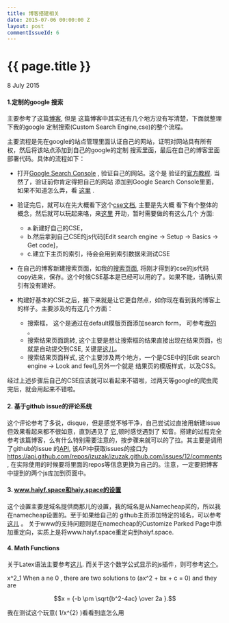 ```yaml
---
title: 博客搭建相关
date: 2015-07-06 00:00:00 Z
layout: post
commentIssueId: 6
---
```


{{ page.title }}
================

<p class="meta">8 July 2015 </p>

#### 1.定制的google 搜索

主要参考了这篇[博客](http://digitaldrummerj.me/blogging-on-github-part-7-adding-a-custom-google-search/), 但是
这篇博客中其实还有几个地方没有写清楚，下面就整理下我的google 定制搜索(Custom Search Engine,cse)的整个流程。

主要流程是先在google的站点管理里面认证自己的网站，证明对网站具有所有权，然后将该站点添加到自己的google的定制
搜索里面，最后在自己的博客里面部署代码。具体的流程如下：

- 打开[Google Search Console](https://www.google.com/webmasters/tools/home?hl=en) , 验证自己的网站。这个是
验证的[官方教程](https://support.google.com/webmasters/answer/34592?hl=en). 当然了，验证前你肯定得把自己的网站
添加到Google Search Console里面，如果不知道怎么弄，看
[这里](https://support.google.com/webmasters/topic/4564315?hl=en&ref_topic=4581229) .
- 验证完后，就可以在先大概看下这个[cse文档](https://support.google.com/customsearch#topic=4513742), 主要是先大概
看下有个整体的概念，然后就可以玩起来咯，来[这里](https://cse.google.com/cse/all) 开动，暂时需要做的有这么几个
方面:
    - a.新建好自己的CSE，
    - b.然后拿到自己CSE的js代码[Edit search engine -> Setup -> Basics -> Get code]，
    - c.建立下主页的索引，待会会用到索引数据来测试CSE

- 在自己的博客新建搜索页面，如我的[搜索页面](https://github.com/haiy/haiy.github.io/blob/master/search.html),
将刚才得到的cse的js代码copy进来，保存。这个时候CSE基本是已经可以用的了。如果不能，请确认索引有没有建好。
- 构建好基本的CSE之后，接下来就是让它更自然点，如你现在看到我的博客上的样子。主要涉及的有这几个方面：
    - 搜索框， 这个是通过在default模版页面添加search form，
        可参考[我的](https://github.com/haiy/haiy.github.io/blob/master/_layouts/default.html#L20-L29) 。
    - 搜索结果页面跳转, 这个主要是想让搜索框的结果直接出现在结果页面，也就是自动提交到CSE,
        关键是[这儿](https://github.com/haiy/haiy.github.io/blob/master/search.html#L19]的queryParameterName)。
    - 搜索结果页面样式, 这个主要涉及两个地方，一个是CSE中的[Edit search engine -> Look and feel],另外一个就是
        结果页的模版样式，以及CSS。

经过上述步骤后自己的CSE应该就可以看起来不错啦，过两天等google的爬虫爬完后，就会用起来不错啦。

#### 2. 基于github issue的评论系统

这个评论参考了多说，disque，但是感觉不够干净，自己尝试过直接用新建issue但效果看起来都不很如意，直到遇见了
[它](http://ivanzuzak.info/2011/02/18/github-hosted-comments-for-github-hosted-blogs.html),顿时感觉遇到了
知音。搭建的过程完全参考该篇博客，么有什么特别需要注意的，按步骤来就可以的了拉。其主要是调用了github的issue
的[API](https://developer.github.com/v3/), 该API中获取issues的接口为
https://api.github.com/repos/izuzak/izuzak.github.com/issues/12/comments, 在实际使用的时候要将里面的repos等信息更换为自己的。注意，一定要把博客中提到的两个js库加到页面中。

#### 3. www.haiyf.space和haiy.space的设置

这个设置主要是域名提供商那儿的设置，我的域名是从Namecheap买的，所以我在namecheap设置的。至于如果给自己的
github主页添加特定的域名，可以参考[这儿](http://davidensinger.com/2013/03/setting-the-dns-for-github-pages-on-namecheap/) 。
关于www的支持问题则是在namecheap的Customize Parked Page中添加重定向，实质上是将www.haiyf.space重定向到haiyf.space.

#### 4. Math Functions

关于Latex语法主要参考[这儿](http://mirrors.ustc.edu.cn/CTAN/info/lshort/english/lshort.pdf). 
而关于这个数学公式显示的js插件，则可参考[这个](http://docs.mathjax.org/en/latest/start.html)。

x^2_1
When a ne 0 , there are two solutions to \(ax^2 + bx + c = 0\) and they are

$$x = {-b \pm \sqrt{b^2-4ac} \over 2a }.$$

我在测试这个玩意\( 1/x^{2} \)看看到底怎么用


